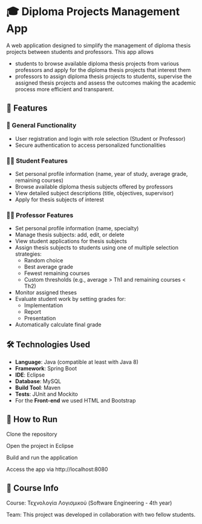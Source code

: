 # 🎓 Diploma Projects Management App
A web application designed to simplify the management of diploma thesis projects between students and professors. This app allows 
- students to browse available diploma thesis projects from various professors and apply for the diploma thesis projects that interest them
- professors to assign diploma thesis projects to students, supervise the assigned thesis projects and assess the outcomes
making the academic process more efficient and transparent.

## 📌 Features

### 🔐 General Functionality
- User registration and login with role selection (Student or Professor)
- Secure authentication to access personalized functionalities

### 👨‍💻 Student Features
- Set personal profile information (name, year of study, average grade, remaining courses)
- Browse available diploma thesis subjects offered by professors
- View detailed subject descriptions (title, objectives, supervisor)
- Apply for thesis subjects of interest

### 👨‍🏫 Professor Features
- Set personal profile information (name, specialty)
- Manage thesis subjects: add, edit, or delete
- View student applications for thesis subjects
- Assign thesis subjects to students using one of multiple selection strategies:
  - Random choice
  - Best average grade
  - Fewest remaining courses
  - Custom thresholds (e.g., average > Th1 and remaining courses < Th2)
- Monitor assigned theses
- Evaluate student work by setting grades for:
  - Implementation
  - Report
  - Presentation
- Automatically calculate final grade

## 🛠️ Technologies Used
- **Language**: Java  (compatible at least with Java 8)
- **Framework**: Spring Boot  
- **IDE**: Eclipse  
- **Database**: MySQL 
- **Build Tool**: Maven
- **Tests**: JUnit and Mockito
- For the **Front-end** we used HTML and Bootstrap

## 🚀 How to Run
Clone the repository

Open the project in Eclipse

Build and run the application

Access the app via http://localhost:8080

## 📘 Course Info
Course: Τεχνολογία Λογισμικού (Software Engineering - 4th year)

Team: This project was developed in collaboration with two fellow students.

